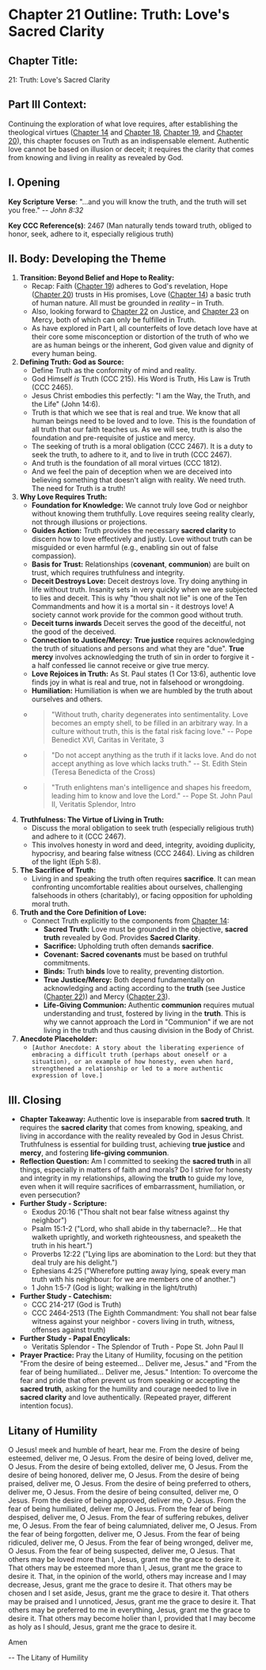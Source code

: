 # Chapter 21 Outline: Truth: Love's Sacred Clarity

## Chapter Title:
21: Truth: Love's Sacred Clarity

## Part III Context:
Continuing the exploration of what love requires, after establishing the theological virtues ([Chapter 14](#ch14) and [Chapter 18](#ch18), [Chapter 19](#ch19), and [Chapter 20](#ch20)), this chapter focuses on Truth as an indispensable element. Authentic love cannot be based on illusion or deceit; it requires the clarity that comes from knowing and living in reality as revealed by God.

## I. Opening

**Key Scripture Verse**: "...and you will know the truth, and the truth will set you free." -- *John 8:32*

**Key CCC Reference(s)**: 2467 (Man naturally tends toward truth, obliged to honor, seek, adhere to it, especially religious truth)

## II. Body: Developing the Theme

1.  **Transition: Beyond Belief and Hope to Reality:**
    *   Recap: Faith ([Chapter 19](#ch19)) adheres to God's revelation, Hope ([Chapter 20](#ch20)) trusts in His promises, Love ([Chapter 14](#ch14)) a basic truth of human nature. All must be grounded in *reality* – in Truth.
    *   Also, looking forward to [Chapter 22](#ch22) on Justice, and [Chapter 23](#ch23) on Mercy, both of which can only be fulfilled in Truth.
    *   As have explored in Part I, all counterfeits of love detach love have at their core some misconception or distortion of the truth of who we are as human beings or the inherent, God given value and dignity of every human being.
2.  **Defining Truth: God as Source:**
    *   Define Truth as the conformity of mind and reality.
    *   God Himself *is* Truth (CCC 215). His Word is Truth, His Law is Truth (CCC 2465).
    *   Jesus Christ embodies this perfectly: "I am the Way, the Truth, and the Life" (John 14:6).
    *   Truth is that which we see that is real and true. We know that all human beings need to be loved and to love. This is the foundation of all truth that our faith teaches us.  As we will see, truth is also the foundation and pre-requisite of justice and mercy.
    *   The seeking of truth is a moral obligation (CCC 2467). It is a duty to seek the truth, to adhere to it, and to live in truth (CCC 2467).
    *   And truth is the foundation of all moral virtues (CCC 1812).
    *   And we feel the pain of deception when we are deceived into believing something that doesn't align with reality. We need truth.  The need for Truth is a truth!
3.  **Why Love Requires Truth:**
    *   **Foundation for Knowledge:** We cannot truly love God or neighbor without knowing them truthfully. Love requires seeing reality clearly, not through illusions or projections.
    *   **Guides Action:** Truth provides the necessary **sacred clarity** to discern how to love effectively and justly. Love without truth can be misguided or even harmful (e.g., enabling sin out of false compassion).
    *   **Basis for Trust:** Relationships (**covenant**, **communion**) are built on trust, which requires truthfulness and integrity.
    *   **Deceit Destroys Love:** Deceit destroys love. Try doing anything in life without truth.  Insanity sets in very quickly when we are subjected to lies and deceit. This is why "thou shalt not lie" is one of the Ten Commandments and how it is a mortal sin - it destroys love! A society cannot work provide for the common good without truth.
    *   **Deceit turns inwards** Deceit serves the good of the deceitful, not the good of the deceived.
    *   **Connection to Justice/Mercy:** **True justice** requires acknowledging the truth of situations and persons and what they are "due". **True mercy** involves acknowledging the truth of sin in order to forgive it - a half confessed lie cannot receive or give true mercy.
    *   **Love Rejoices in Truth:** As St. Paul states (1 Cor 13:6), authentic love finds joy in what is real and true, not in falsehood or wrongdoing.
    *   **Humiliation:** Humiliation is when we are humbled by the truth about ourselves and others.
    *   > "Without truth, charity degenerates into sentimentality. Love becomes an empty shell, to be filled in an arbitrary way. In a culture without truth, this is the fatal risk facing love." -- Pope Benedict XVI, Caritas in Veritate, 3
    *   > "Do not accept anything as the truth if it lacks love. And do not accept anything as love which lacks truth." -- St. Edith Stein (Teresa Benedicta of the Cross)
    *   > "Truth enlightens man's intelligence and shapes his freedom, leading him to know and love the Lord." -- Pope St. John Paul II, Veritatis Splendor, Intro
4.  **Truthfulness: The Virtue of Living in Truth:**
    *   Discuss the moral obligation to seek truth (especially religious truth) and adhere to it (CCC 2467).
    *   This involves honesty in word and deed, integrity, avoiding duplicity, hypocrisy, and bearing false witness (CCC 2464). Living as children of the light (Eph 5:8).
5.  **The Sacrifice of Truth:**
    *   Living in and speaking the truth often requires **sacrifice**. It can mean confronting uncomfortable realities about ourselves, challenging falsehoods in others (charitably), or facing opposition for upholding moral truth.
6.  **Truth and the Core Definition of Love:**
    *   Connect Truth explicitly to the components from [Chapter 14](#ch14):
        *   **Sacred Truth:** Love must be grounded in the objective, **sacred truth** revealed by God. Provides **Sacred Clarity**.
        *   **Sacrifice:** Upholding truth often demands **sacrifice**.
        *   **Covenant:** **Sacred covenants** must be based on truthful commitments.
        *   **Binds:** Truth **binds** love to reality, preventing distortion.
        *   **True Justice/Mercy:** Both depend fundamentally on acknowledging and acting according to the **truth** (see Justice ([Chapter 22](#ch22))) and Mercy ([Chapter 23](#ch23)).
        *   **Life-Giving Communion:** Authentic **communion** requires mutual understanding and trust, fostered by living in the **truth**. This is why we cannot approach the Lord in "Communion" if we are not living in the truth and thus causing division in the Body of Christ.
7.  **Anecdote Placeholder:**
    *   `[Author Anecdote: A story about the liberating experience of embracing a difficult truth (perhaps about oneself or a situation), or an example of how honesty, even when hard, strengthened a relationship or led to a more authentic expression of love.]`

## III. Closing

*   **Chapter Takeaway:** Authentic love is inseparable from **sacred truth**. It requires the **sacred clarity** that comes from knowing, speaking, and living in accordance with the reality revealed by God in Jesus Christ. Truthfulness is essential for building trust, achieving **true justice** and **mercy**, and fostering **life-giving communion**.
*   **Reflection Question:** Am I committed to seeking the **sacred truth** in all things, especially in matters of faith and morals? Do I strive for honesty and integrity in my relationships, allowing the **truth** to guide my love, even when it will require sacrifices of embarrassment, humiliation, or even persecution?
*   **Further Study - Scripture:**
    *   Exodus 20:16 ("Thou shalt not bear false witness against thy neighbor")
    *   Psalm 15:1-2 ("Lord, who shall abide in thy tabernacle?... He that walketh uprightly, and worketh righteousness, and speaketh the truth in his heart.")
    *   Proverbs 12:22 ("Lying lips are abomination to the Lord: but they that deal truly are his delight.")
    *   Ephesians 4:25 ("Wherefore putting away lying, speak every man truth with his neighbour: for we are members one of another.")
    *   1 John 1:5-7 (God is light; walking in the light/truth)
*   **Further Study - Catechism:**
    *   CCC 214-217 (God is Truth)
    *   CCC 2464-2513 (The Eighth Commandment: You shall not bear false witness against your neighbor - covers living in truth, witness, offenses against truth)
*   **Further Study - Papal Encylicals:**
    *   Veritatis Splendor - The Splendor of Truth - Pope St. John Paul II
*   **Prayer Practice:** Pray the Litany of Humility, focusing on the petition "From the desire of being esteemed... Deliver me, Jesus." and "From the fear of being humiliated... Deliver me, Jesus." Intention: To overcome the fear and pride that often prevent us from speaking or accepting the **sacred truth**, asking for the humility and courage needed to live in **sacred clarity** and love authentically. (Repeated prayer, different intention focus).

## Litany of Humility

O Jesus! meek and humble of heart, hear me.
From the desire of being esteemed, deliver me, O Jesus.
From the desire of being loved, deliver me, O Jesus.
From the desire of being extolled, deliver me, O Jesus.
From the desire of being honored, deliver me, O Jesus.
From the desire of being praised, deliver me, O Jesus.
From the desire of being preferred to others, deliver me, O Jesus.
From the desire of being consulted, deliver me, O Jesus.
From the desire of being approved, deliver me, O Jesus.
From the fear of being humiliated, deliver me, O Jesus.
From the fear of being despised, deliver me, O Jesus.
From the fear of suffering rebukes, deliver me, O Jesus.
From the fear of being calumniated, deliver me, O Jesus.
From the fear of being forgotten, deliver me, O Jesus.
From the fear of being ridiculed, deliver me, O Jesus.
From the fear of being wronged, deliver me, O Jesus.
From the fear of being suspected, deliver me, O Jesus.
That others may be loved more than I, Jesus, grant me the grace to desire it.
That others may be esteemed more than I, Jesus, grant me the grace to desire it.
That, in the opinion of the world, others may increase and I may decrease, Jesus, grant me the grace to desire it.
That others may be chosen and I set aside, Jesus, grant me the grace to desire it.
That others may be praised and I unnoticed, Jesus, grant me the grace to desire it.
That others may be preferred to me in everything, Jesus, grant me the grace to desire it.
That others may become holier than I, provided that I may become as holy as I should, Jesus, grant me the grace to desire it.

Amen

-- The Litany of Humility
